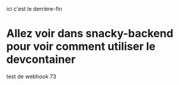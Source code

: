 ici c'est le derrière-fin

# Allez voir dans snacky-backend pour voir comment utiliser le devcontainer

test de webhook 73
